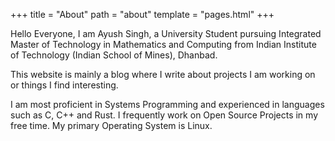 +++
title = "About"
path = "about"
template = "pages.html"
+++

Hello Everyone, I am Ayush Singh, a University Student pursuing Integrated Master of Technology in Mathematics and Computing from Indian Institute of Technology (Indian School of Mines), Dhanbad.

This website is mainly a blog where I write about projects I am working on or things I find interesting.

I am most proficient in Systems Programming and experienced in languages such as C, C++ and Rust. I frequently work on Open Source Projects in my free time. My primary Operating System is Linux.
